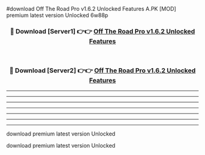 #download Off The Road Pro v1.6.2 Unlocked Features A.PK [MOD] premium latest version Unlocked 6w88p 



<div align="center">
<h3>🔴 Download [Server1] 👉👉 <a href="https://download1apk.web.app/">Off The Road Pro v1.6.2 Unlocked Features</a></h3><br>

<h3>🔴 Download [Server2] 👉👉 <a href="https://download1apk.web.app/">Off The Road Pro v1.6.2 Unlocked Features</a></h3>
</div>





----------------------------------------------------------

----------------------------------------------------------

----------------------------------------------------------

----------------------------------------------------------

----------------------------------------------------------

----------------------------------------------------------

----------------------------------------------------------

download premium latest version Unlocked

download premium latest version Unlocked
